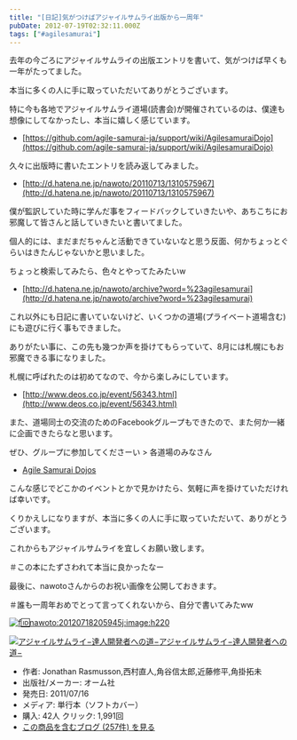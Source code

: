 ```yaml
---
title: "[日記]気がつけばアジャイルサムライ出版から一周年"
pubDate: 2012-07-19T02:32:11.000Z
tags: ["#agilesamurai"]
---
```


去年の今ごろにアジャイルサムライの出版エントリを書いて、気がつけば早くも一年がたってました。

本当に多くの人に手に取っていただいてありがとうございます。

特に今も各地でアジャイルサムライ道場(読書会)が開催されているのは、僕達も想像にしてなかったし、本当に嬉しく感じています。

- [https://github.com/agile-samurai-ja/support/wiki/AgilesamuraiDojo](https://github.com/agile-samurai-ja/support/wiki/AgilesamuraiDojo)

久々に出版時に書いたエントリを読み返してみました。

- [http://d.hatena.ne.jp/nawoto/20110713/1310575967](http://d.hatena.ne.jp/nawoto/20110713/1310575967)

僕が監訳していた時に学んだ事をフィードバックしていきたいや、あちこちにお邪魔して皆さんと話していきたいと書いてました。

個人的には、まだまだちゃんと活動できていないなと思う反面、何かちょっとぐらいはきたんじゃないかと思いました。

ちょっと検索してみたら、色々とやってたみたいw

- [http://d.hatena.ne.jp/nawoto/archive?word=%23agilesamurai](http://d.hatena.ne.jp/nawoto/archive?word=%23agilesamurai)

これ以外にも日記に書いていないけど、いくつかの道場(プライベート道場含む)にも遊びに行く事もできました。

ありがたい事に、この先も幾つか声を掛けてもらっていて、8月には札幌にもお邪魔できる事になりました。

札幌に呼ばれたのは初めてなので、今から楽しみにしています。

- [http://www.deos.co.jp/event/56343.html](http://www.deos.co.jp/event/56343.html)

また、道場同士の交流のためのFacebookグループもできたので、また何か一緒に企画できたらなと思います。

ぜひ、グループに参加してくださーい > 各道場のみなさん

- [Agile Samurai Dojos](https://www.facebook.com/groups/253439108023391/)

こんな感じでどこかのイベントとかで見かけたら、気軽に声を掛けていただければ幸いです。

くりかえしになりますが、本当に多くの人に手に取っていただいて、ありがとうございます。

これからもアジャイルサムライを宜しくお願い致します。

＃この本にたずさわれて本当に良かったなー

最後に、nawotoさんからのお祝い画像を公開しておきます。

＃誰も一周年おめでとって言ってくれないから、自分で書いてみたww

[![f:id:nawoto:20120718205945j:image:h220](https://cdn-ak.f.st-hatena.com/images/fotolife/n/nawoto/20120718/20120718205945.jpg)](http://f.hatena.ne.jp/nawoto/20120718205945)

[![アジャイルサムライ−達人開発者への道−](https://images-fe.ssl-images-amazon.com/images/I/51flKufOVUL._SL160_.jpg)](http://www.amazon.co.jp/exec/obidos/ASIN/4274068560/nawoto07-22/)[アジャイルサムライ−達人開発者への道−](http://www.amazon.co.jp/exec/obidos/ASIN/4274068560/nawoto07-22/)

- 作者: Jonathan Rasmusson,西村直人,角谷信太郎,近藤修平,角掛拓未
- 出版社/メーカー: オーム社
- 発売日: 2011/07/16
- メディア: 単行本（ソフトカバー）
- 購入: 42人 クリック: 1,991回
- [この商品を含むブログ (257件) を見る](http://d.hatena.ne.jp/asin/4274068560/nawoto07-22)